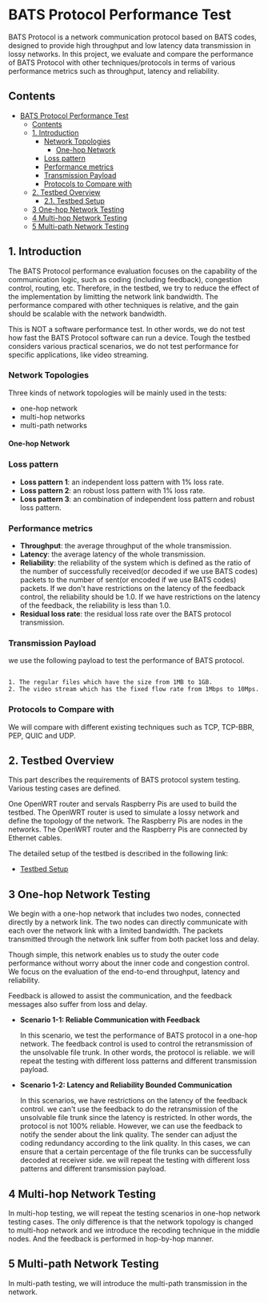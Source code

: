 # BATS Protocol Performance Test

BATS Protocol is a network communication protocol based on BATS codes, designed to provide high throughput and low latency data transmission in lossy networks. In this project, we evaluate and compare the performance of BATS Protocol with other techniques/protocols in terms of various performance metrics such as throughput, latency and reliability.  

## Contents

- [BATS Protocol Performance Test](#bats-protocol-performance-test)
  - [Contents](#contents)
  - [1. Introduction](#1-introduction)
    - [Network Topologies](#network-topologies)
      - [One-hop Network](#one-hop-network)
    - [Loss pattern](#loss-pattern)
    - [Performance metrics](#performance-metrics)
    - [Transmission Payload](#transmission-payload)
    - [Protocols to Compare with](#protocols-to-compare-with)
  - [2. Testbed Overview](#2-testbed-overview)
    - [2.1. Testbed Setup](#21-testbed-setup)
  - [3 One-hop Network Testing](#3-one-hop-network-testing)
  - [4 Multi-hop Network Testing](#4-multi-hop-network-testing)
  - [5 Multi-path Network Testing](#5-multi-path-network-testing)

## 1. Introduction

The BATS Protocol performance evaluation focuses on the capability of the communication logic, such as coding (including feedback), congestion control, routing, etc. Therefore, in the testbed, we try to reduce the effect of the implementation by limitting the network link bandwidth. The performance compared with other techniques is relative, and the gain should be scalable with the network bandwidth.

This is NOT a software performance test. In other words, we do not test how fast the BATS Protocol software can run a device. Tough the testbed considers various practical scenarios, we do not test performance for specific applications, like video streaming.  

### Network Topologies

Three kinds of network topologies will be mainly used in the tests:

- one-hop network
- multi-hop networks
- multi-path networks

#### One-hop Network

### Loss pattern

- **Loss pattern 1**: an independent loss pattern with 1% loss rate.
- **Loss pattern 2**: an robust loss pattern with 1% loss rate.
- **Loss pattern 3**: an combination of independent loss pattern and robust loss pattern.

### Performance metrics

- **Throughput**: the average throughput of the whole transmission.
- **Latency**: the average latency of the whole transmission.
- **Reliability**: the reliability of the system which is defined as the ratio of the number of successfully received(or decoded if we use BATS codes) packets to the number of sent(or encoded if we use BATS codes) packets. If we don't have restrictions on the latency of the feedback control, the reliability should be 1.0. If we have restrictions on the latency of the feedback, the reliability is less than 1.0.
- **Residual loss rate**: the residual loss rate over the BATS protocol transmission.

### Transmission Payload

we use the following payload to test the performance of BATS protocol.  

```plain

1. The regular files which have the size from 1MB to 1GB.
2. The video stream which has the fixed flow rate from 1Mbps to 10Mps.

```  

### Protocols to Compare with

We will compare with different existing techniques such as TCP, TCP-BBR, PEP, QUIC and UDP.

## 2. Testbed Overview

This part describes the requirements of BATS protocol system testing. Various testing cases are defined.

One OpenWRT router and servals Raspberry Pis are used to build the testbed. The OpenWRT router is used to simulate a lossy network and define the topology of the network. The Raspberry Pis are nodes in the networks. The OpenWRT router and the Raspberry Pis are connected by Ethernet cables.

The detailed setup of the testbed is described in the following link:

- [Testbed Setup](testbed/testbed_setup.md)

## 3 One-hop Network Testing

We begin with a one-hop network that includes two nodes, connected directly by a network link. The two nodes can directly communicate with each over the network link with a limited bandwidth. The packets transmitted through the network link suffer from both packet loss and delay.

Though simple, this network enables us to study the outer code performance without worry about the inner code and congestion control. We focus on the evaluation of the end-to-end throughput, latency and reliability. 
 
Feedback is allowed to assist the communication, and the feedback messages also suffer from loss and delay. 

- **Scenario 1-1: Reliable Communication with Feedback**

    In this scenario, we test the performance of BATS protocol in a one-hop network. The feedback control is used to control the retransmission of the unsolvable file trunk. In other words, the protocol is reliable. we will repeat the testing with different loss patterns and different transmission payload.

- **Scenario 1-2: Latency and Reliability Bounded Communication**

    In this scenarios, we have restrictions on the latency of the feedback control. we can't use the feedback to do the retransmission of the unsolvable file trunk since the latency is restricted. In other words, the protocol is not 100% reliable. However, we can use the feedback to notify the sender about the link quality. The sender can adjust the coding redundancy according to the link quality. In this cases, we can ensure that a certain percentage of the file trunks can be successfully decoded at receiver side. we will repeat the testing with different loss patterns and different transmission payload.

## 4 Multi-hop Network Testing

In multi-hop testing, we will repeat the testing scenarios in one-hop network testing cases. The only difference is that the network topology is changed to multi-hop network and we introduce the recoding technique in the middle nodes. And the feedback is performed in hop-by-hop manner.

## 5 Multi-path Network Testing

In multi-path testing, we will introduce the multi-path transmission in the network.
